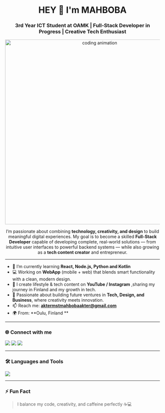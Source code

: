 
<h1 align="center">HEY 👋 I'm MAHBOBA </h1>
<h3 align="center">3rd Year ICT Student at OAMK | Full-Stack Developer in Progress | Creative Tech Enthusiast </h3>

  <p align="center">
  <img src="https://raw.githubusercontent.com/rahulbanerjee26/githubProfileReadmeGenerator/main/gifs/code.gif" width="600" alt="coding animation">
</p>


<p align="center">
I’m passionate about combining <b>technology, creativity, and design</b> to build meaningful digital experiences.  
My goal is to become a skilled <b>Full-Stack Developer</b> capable of developing complete, real-world solutions —  
from intuitive user interfaces to powerful backend systems — while also growing as a <b>tech content creator</b> and entrepreneur.
</p>


---

- 🌱 I’m currently learning **React, Node.js, Python and Kotlin**
- 💻 Working on **WebApp** (mobile + web) that blends smart functionality with a clean, modern design. 
- 🎥 I create lifestyle & tech content on **YouTube / Instagram** ,sharing my journey in Finland and my growth in tech. 
- 🚀 Passionate about building future ventures in **Tech, Design, and Business**, where creativity meets innovation.  
- 📫 Reach me: **aktermstmahbobaakter@gmail.com**
- 🌍 From: **Oulu, Finland **

---

### 🌐 Connect with me
<p align="left">
<a href="   "><img src="https://img.shields.io/badge/-LinkedIn-blue?logo=linkedin&style=for-the-badge"></a>
<a href="https://www.youtube.com/channel/UCu1vgZnE4T5Op1PeX-lo3Fg"><img src="https://img.shields.io/badge/-YouTube-red?logo=youtube&style=for-the-badge"></a>
<a href="  "><img src="https://img.shields.io/badge/-Instagram-purple?logo=instagram&style=for-the-badge"></a>
</p>

---

### 🛠️ Languages and Tools
<p>
<img src="https://skillicons.dev/icons?i=react,nodejs,js,html,css,python,java,git,c#,figma,mysql,androidstudio,vscode" />
</p>

---

### ⚡ Fun Fact
> I balance my code, creativity, and caffeine perfectly ☕💻
